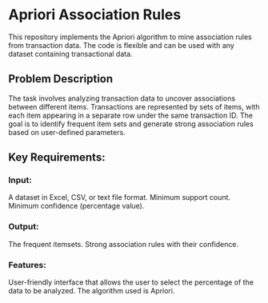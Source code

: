 # Apriori Association Rules
This repository implements the Apriori algorithm to mine association rules from transaction data. The code is flexible and can be used with any dataset containing transactional data.

## Problem Description
The task involves analyzing transaction data to uncover associations between different items. Transactions are represented by sets of items, with each item appearing in a separate row under the same transaction ID. The goal is to identify frequent item sets and generate strong association rules based on user-defined parameters.

## Key Requirements:
### Input:
A dataset in Excel, CSV, or text file format.
Minimum support count.
Minimum confidence (percentage value).

### Output:
The frequent itemsets.
Strong association rules with their confidence.

### Features:
User-friendly interface that allows the user to select the percentage of the data to be analyzed.
The algorithm used is Apriori.

